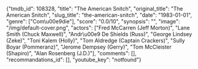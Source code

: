{"tmdb_id": 108328, "title": "The American Snitch", "original_title": "The American Snitch", "slug_title": "the-american-snitch", "date": "1983-01-01", "genre": ["Com\u00e9die"], "score": "0.0/10", "synopsis": "", "image": "/img/default-cover.png", "actors": ["Fred McCarren (Jeff Morton)", "Lane Smith (Chuck Maxwell)", "Andr\u00e9 De Shields (Russ)", "George Lindsey (Zeke)", "Toni Kalem (Holly)", "Tom Aldredge (Captain Crackers)", "Sully Boyar (Pommeranz)", "Jerome Dempsey (Gerry)", "Tom McCleister (Shapiro)", "Alan Rosenberg (J.D.)"], "comments": [], "recommandations_id": [], "youtube_key": "notfound"}
